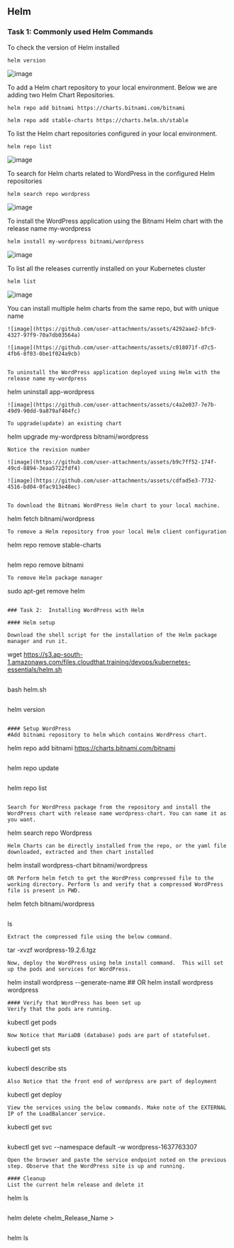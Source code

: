 ## Helm

### Task 1:  Commonly used Helm Commands

To check the version of Helm installed
```
helm version
```
![image](https://github.com/user-attachments/assets/5046f1d4-9852-4bd3-ad7a-29657fe898c9)


To add a Helm chart repository to your local environment. Below we are adding two Helm Chart Repositories.
```
helm repo add bitnami https://charts.bitnami.com/bitnami 
```
```
helm repo add stable-charts https://charts.helm.sh/stable
```
To list the Helm chart repositories configured in your local environment.
```
helm repo list
```
![image](https://github.com/user-attachments/assets/ef243759-863c-4977-9bb3-0eea3da0b665)


To search for Helm charts related to WordPress in the configured Helm repositories
```
helm search repo wordpress
```
![image](https://github.com/user-attachments/assets/e264bd08-316b-46dc-83f0-725ac4b03960)

To install the WordPress application using the Bitnami Helm chart with the release name my-wordpress
```
helm install my-wordpress bitnami/wordpress
```
![image](https://github.com/user-attachments/assets/c53bf031-dbcf-4e41-b864-070e665f745a)

To list all the releases currently installed on your Kubernetes cluster
```
helm list
```
![image](https://github.com/user-attachments/assets/5f38ada0-d113-4172-9c34-7df08b08005b)

You can install multiple helm charts from the same repo, but with unique name
```
![image](https://github.com/user-attachments/assets/4292aae2-bfc9-4327-97f9-70a7db03564a)

![image](https://github.com/user-attachments/assets/c018071f-d7c5-4fb6-8f03-0be1f024a9cb)


To uninstall the WordPress application deployed using Helm with the release name my-wordpress
```
helm uninstall app-wordpress
```
![image](https://github.com/user-attachments/assets/c4a2e037-7e7b-49d9-90dd-9a879af404fc)

To upgrade(update) an existing chart
```
helm upgrade my-wordpress bitnami/wordpress
```
Notice the revision number

![image](https://github.com/user-attachments/assets/b9c7ff52-174f-49cd-8894-3eaa5722fdf4)

![image](https://github.com/user-attachments/assets/cdfad5e3-7732-4516-bd04-0fac913e48ec)


To download the Bitnami WordPress Helm chart to your local machine.
```
helm fetch bitnami/wordpress
```
To remove a Helm repository from your local Helm client configuration
```
helm repo remove stable-charts
```
```
helm repo remove bitnami
```
To remove Helm package manager
```
sudo apt-get remove helm
```

### Task 2:  Installing WordPress with Helm

#### Helm setup

Download the shell script for the installation of the Helm package manager and run it.
```
wget  https://s3.ap-south-1.amazonaws.com/files.cloudthat.training/devops/kubernetes-essentials/helm.sh
```
```
bash helm.sh
```
```
helm version
```

#### Setup WordPress
#Add bitnami repository to helm which contains WordPress chart.
```
helm repo add bitnami https://charts.bitnami.com/bitnami
```
```
helm repo update
```
```
helm repo list
```

Search for WordPress package from the repository and install the WordPress chart with release name wordpress-chart. You can name it as you want.
```
helm search repo Wordpress
```
Helm Charts can be directly installed from the repo, or the yaml file downloaded, extracted and then chart installed
```
helm install wordpress-chart bitnami/wordpress
```
OR Perform helm fetch to get the WordPress compressed file to the working directory. Perform ls and verify that a compressed WordPress file is present in PWD.
```
helm fetch bitnami/wordpress
```
```
ls
``` 
Extract the compressed file using the below command.
```
tar -xvzf wordpress-19.2.6.tgz
```
Now, deploy the WordPress using helm install command.  This will set up the pods and services for WordPress.
```
helm install wordpress --generate-name   ## OR helm install wordpress wordpress
``` 
#### Verify that WordPress has been set up 
Verify that the pods are running.
```
kubectl get pods
```
Now Notice that MariaDB (database) pods are part of statefulset.
```
kubectl get sts
```
```
kubectl describe sts
```
Also Notice that the front end of wordpress are part of deployment
```
kubectl get deploy
```
View the services using the below commands. Make note of the EXTERNAL IP of the LoadBalancer service.
```
kubectl get svc
```
```
kubectl get svc --namespace default -w wordpress-1637763307
``` 
Open the browser and paste the service endpoint noted on the previous step. Observe that the WordPress site is up and running.

#### Cleanup
List the current helm release and delete it
```
helm ls
```
```
helm delete <helm_Release_Name >
```
```
helm ls
```
 
 

